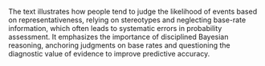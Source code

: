 The text illustrates how people tend to judge the likelihood of events based on representativeness, relying on stereotypes and neglecting base-rate information, which often leads to systematic errors in probability assessment. It emphasizes the importance of disciplined Bayesian reasoning, anchoring judgments on base rates and questioning the diagnostic value of evidence to improve predictive accuracy.
